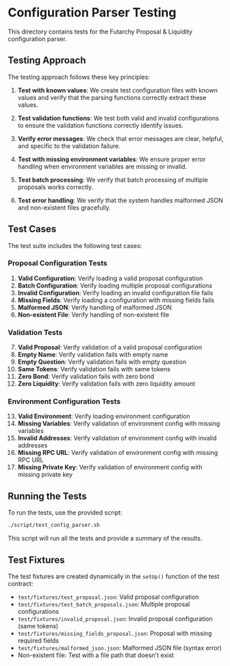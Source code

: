# Configuration Parser Testing

This directory contains tests for the Futarchy Proposal & Liquidity configuration parser.

## Testing Approach

The testing approach follows these key principles:

1. **Test with known values**: We create test configuration files with known values and verify that the parsing functions correctly extract these values.

2. **Test validation functions**: We test both valid and invalid configurations to ensure the validation functions correctly identify issues.

3. **Verify error messages**: We check that error messages are clear, helpful, and specific to the validation failure.

4. **Test with missing environment variables**: We ensure proper error handling when environment variables are missing or invalid.

5. **Test batch processing**: We verify that batch processing of multiple proposals works correctly.

6. **Test error handling**: We verify that the system handles malformed JSON and non-existent files gracefully.

## Test Cases

The test suite includes the following test cases:

### Proposal Configuration Tests

1. **Valid Configuration**: Verify loading a valid proposal configuration
2. **Batch Configuration**: Verify loading multiple proposal configurations
3. **Invalid Configuration**: Verify loading an invalid configuration file fails
4. **Missing Fields**: Verify loading a configuration with missing fields fails
5. **Malformed JSON**: Verify handling of malformed JSON
6. **Non-existent File**: Verify handling of non-existent file

### Validation Tests

7. **Valid Proposal**: Verify validation of a valid proposal configuration
8. **Empty Name**: Verify validation fails with empty name
9. **Empty Question**: Verify validation fails with empty question
10. **Same Tokens**: Verify validation fails with same tokens
11. **Zero Bond**: Verify validation fails with zero bond
12. **Zero Liquidity**: Verify validation fails with zero liquidity amount

### Environment Configuration Tests

13. **Valid Environment**: Verify loading environment configuration
14. **Missing Variables**: Verify validation of environment config with missing variables
15. **Invalid Addresses**: Verify validation of environment config with invalid addresses
16. **Missing RPC URL**: Verify validation of environment config with missing RPC URL
17. **Missing Private Key**: Verify validation of environment config with missing private key

## Running the Tests

To run the tests, use the provided script:

```bash
./script/test_config_parser.sh
```

This script will run all the tests and provide a summary of the results.

## Test Fixtures

The test fixtures are created dynamically in the `setUp()` function of the test contract:

- `test/fixtures/test_proposal.json`: Valid proposal configuration
- `test/fixtures/test_batch_proposals.json`: Multiple proposal configurations
- `test/fixtures/invalid_proposal.json`: Invalid proposal configuration (same tokens)
- `test/fixtures/missing_fields_proposal.json`: Proposal with missing required fields
- `test/fixtures/malformed_json.json`: Malformed JSON file (syntax error)
- Non-existent file: Test with a file path that doesn't exist 
